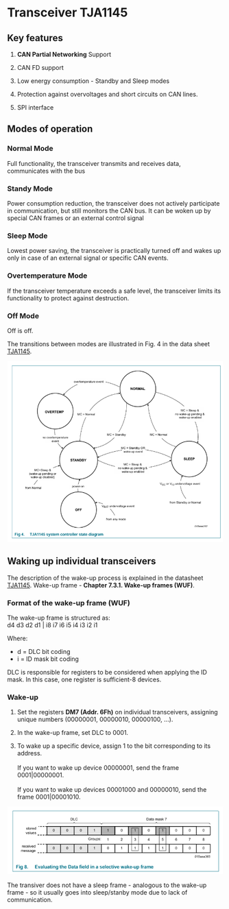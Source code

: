 # Transceiver TJA1145

## Key features

1. **CAN Partial Networking** Support

2. CAN FD support

3. Low energy consumption - Standby and Sleep modes

4. Protection against overvoltages and short circuits on CAN lines.

5. SPI interface

## Modes of operation

### Normal Mode

Full functionality, the transceiver transmits and receives data, communicates with the bus

### Standy Mode

Power consumption reduction, the transceiver does not actively participate in communication, but still monitors the CAN bus. It can be woken up by special CAN frames or an external control signal

### Sleep Mode

Lowest power saving, the transceiver is practically turned off and wakes up only in case of an external signal or specific CAN events.

### Overtemperature Mode

If the transceiver temperature exceeds a safe level, the transceiver limits its functionality to protect against destruction.

### Off Mode

Off is off.

The transitions between modes are illustrated in Fig. 4 in the data sheet [TJA1145](https://www.nxp.com/docs/en/data-sheet/TJA1145.pdf).

![alt text](tr_image.png)

## Waking up individual transceivers

The description of the wake-up process is explained in the datasheet [TJA1145](https://www.nxp.com/docs/en/data-sheet/TJA1145.pdf).
Wake-up frame - **Chapter 7.3.1. Wake-up frames (WUF)**.

### Format of the wake-up frame (WUF)

The wake-up frame is structured as:\
d4 d3 d2 d1 | i8 i7 i6 i5 i4 i3 i2 i1

Where:

- d = DLC bit coding
- i = ID mask bit coding

DLC is responsible for registers to be considered when applying the ID mask. In this case, one register is sufficient-8 devices.

### Wake-up

1. Set the registers **DM7 (Addr. 6Fh)** on individual transceivers, assigning unique numbers (00000001, 00000010, 00000100, ...).

2. In the wake-up frame, set DLC to 0001.

3. To wake up a specific device, assign 1 to the bit corresponding to its address.\
\
If you want to wake up device 00000001, send the frame 0001|00000001.\
\
If you want to wake up devices 00001000 and 00000010, send the frame 0001|00001010.

![alt text](tr_image-1.png)

The transiver does not have a sleep frame - analogous to the wake-up frame - so it usually goes into sleep/stanby mode due to lack of communication.
